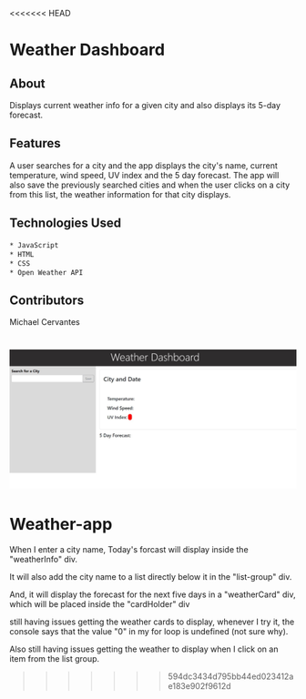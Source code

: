 <<<<<<< HEAD
# Weather Dashboard

## About

Displays current weather info for a given city and also displays its 5-day forecast.

## Features

A user searches for a city and the app displays the city's name, current temperature, wind speed, UV index and the 5 day forecast. The app will also save the previously searched cities and when the user clicks on a city from this list, the weather information for that city displays.

## Technologies Used

    * JavaScript
    * HTML
    * CSS
    * Open Weather API

## Contributors

Michael Cervantes

![Weather Dashboard](/weatherApp.JPG)
=======
# Weather-app

When I enter a city name, Today's forcast will display inside the "weatherInfo" div.

It will also add the city name to a list directly below it in the "list-group" div.

And, it will display the forecast for the next five days in a "weatherCard" div, which will be
placed inside the "cardHolder" div

still having issues getting the weather cards to display, whenever I try it, the console says
that the value "0" in my for loop is undefined (not sure why).

Also still having issues getting the weather to display when I click on an item from the list group.
>>>>>>> 594dc3434d795bb44ed023412ae183e902f9612d
